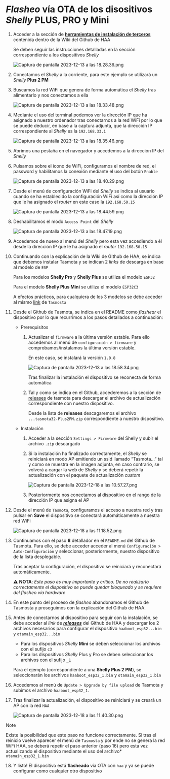 # _Flasheo_ vía OTA de los disositivos _Shelly_ PLUS, PRO y Mini

1. Acceder a la sección de [**herramientas de instalación de terceros**](https://github.com/RavenSystem/esp-homekit-devices/wiki/installation) contenida dentro de la Wiki del Github de HAA

    Se deben seguir las instrucciones detalladas en la sección correspondiente a los dispositivos _Shelly_

    ![Captura de pantalla 2023-12-13 a las 18.28.36.png](https://github.com/OxDAbit/Hello-HAA/blob/main/images/01-ota-shelly.png)

2. Conectamos el _Shelly_ a la corriente, para este ejemplo se utilizará un _Shelly_ **Plus 2 PM**
3. Buscamos la red WiFi que genera de forma automática el _Shelly_ tras alimentarlo y nos conectamos a ella

    ![Captura de pantalla 2023-12-13 a las 18.33.48.png](https://github.com/OxDAbit/Hello-HAA/blob/main/images/02-ota-shelly.png)

4. Mediante el uso del terminal podemos ver la dirección IP que ha asignado a nuestro ordenador tras conectarnos a la red WiFi por lo que se puede deducir, en base a la captura adjunta, que la dirección IP correspondiente al _Shelly_ es la `192.168.33.1`

    ![Captura de pantalla 2023-12-13 a las 18.35.46.png](https://github.com/OxDAbit/Hello-HAA/blob/main/images/03-ota-shelly.png)

5. Abrimos una pestaña en el navegador y accedemos a la dirección IP del _Shelly_
6. Pulsamos sobre el icono de WiFi, configuramos el nombre de red, el password y habilitamos la conexión mediante el uso del botón `Enable`

    ![Captura de pantalla 2023-12-13 a las 18.40.29.png](https://github.com/OxDAbit/Hello-HAA/blob/main/images/04-ota-shelly.png)

7. Desde el menú de configuración WiFi del _Shelly_ se indica al usuario cuando se ha establecido la configuración WiFi así como la dirección IP que le ha asignado el _router_ en este caso la `192.168.50.15`

    ![Captura de pantalla 2023-12-13 a las 18.44.59.png](https://github.com/OxDAbit/Hello-HAA/blob/main/images/05-ota-shelly.png)

8. Deshabilitamos el modo `Access Point` del _Shelly_

    ![Captura de pantalla 2023-12-13 a las 18.47.19.png](https://github.com/OxDAbit/Hello-HAA/blob/main/images/06-ota-shelly.png)

9. Accedemos de nuevo al menú del _Shelly_ pero esta vez accediendo a él desde la dirección IP que le ha asignado el _router_ `192.168.50.15`
10. Continuando con la explicación de la Wiki de GIthub de HAA, se indica que debemos instalar Tasmota y se indican 2 _links_ de descarga en base al modelo de `ESP`

    Para los modelos **Shelly Pro** y **Shelly Plus** se utiliza el modelo `ESP32`

    Para el modelo **Shelly Plus Mini** se utiliza el modelo `ESP32C3`

    A efectos prácticos, para cualquiera de los 3 modelos se debe acceder al mismo [link](https://github.com/tasmota/mgos32-to-tasmota32) de `Tasmosta`

11. Desde el Github de Tasmota, se indica en el README como _flashear_ el dispositivo por lo que recurrimos a los pasos detallados a continuación:
    - Prerequisitos
        1. Actualizar el `firmware` a la última versión estable. Para ello accedemos al menú de `configuración > firmware` y comprobamos/instalamos la última versión estable.

            En este caso, se instalará la versión `1.0.8`

            ![Captura de pantalla 2023-12-13 a las 18.58.34.png](https://github.com/OxDAbit/Hello-HAA/blob/main/images/07-ota-shelly.png)

            Tras finalizar la instalación el dispositivo se reconecta de forma automática

        2. Tal y como se indica en el Github, accederemos a la sección de [releases](https://github.com/tasmota/mgos32-to-tasmota32/releases) de tasmota para descargar el archivo de actualización correspondiente con nuestro dispositivo.

            Desde la lista de **releases** descagaremos el archivo `...tasmota32-Plus2PM.zip` correspondiente a nuestro dispositivo.

    - Instalación
        1. Acceder a la sección `Settings > Firmware` del Shelly y subir el archivo `.zip` descargado
        2. Si la instalación ha finalizado correctamente, el _Shelly_ se reiniciará en modo AP emitiendo un ssid llamado “Tasmota…” tal y como se muestra en la imagen adjunta, en caso contrario, se volverá a cargar la web de _Shelly_ y se deberá repetir la actualización con el paquete de actualización *custom*

            ![Captura de pantalla 2023-12-18 a las 10.57.27.png](https://github.com/OxDAbit/Hello-HAA/blob/main/images/08-ota-shelly.png)

        3. Posteriormente nos conectamos al dispositivo en el rango de la dirección IP que asigna el AP
12. Desde el menú de `Tasmota`, configuramos el acceso a nuestra red y tras pulsar en **Save** el dispositivo se conectará automáticamente a nuestra red WiFi

    ![Captura de pantalla 2023-12-18 a las 11.18.52.png](https://github.com/OxDAbit/Hello-HAA/blob/main/images/09-ota-shelly.png)

13. Continuamos con el paso **8** detallador en el `README.md` del Github de Tasmota. Para ello, se debe acceder acceder al menú `Configuración > Auto-Configuración` y seleccionar, posteriormente, nuestro dispositivo de la lista desplegable.

    Tras aceptar la configuración, el dispositivo se reiniciará y reconectará automáticamente.

    ⚠️ **NOTA**: *Este paso es muy importante y crítico. De no realizarlo correctamente el dispositivo se puede quedar bloqueado y se requiere del flasheo vía hardware*

14. En este punto del proceso de _flasheo_ abandonamos el Github de Tasmosta y proseguimos con la explicación del Github de HAA.
15. Antes de conectarnos al dispositivo para seguir con la instalación, se debe acceder al _link_ de [***releases***](https://github.com/RavenSystem/haa/releases/tag/12.9.1) del Github de HAA y descargar los 2 archivos necesarios para configurar el dispositivo `haaboot_esp32...bin` y `otamain_esp32...bin`
    - Para los dispositivos _Shelly_ **Mini** se deben seleccionar los archivos con el sufijo `c3`
    - Para los dispositivos _Shelly_ Plus y Pro se deben seleccionar los archivos con el sufijo `_1`

    Para el ejemplo (correspondiente a una **Shelly Plus 2 PM**), se seleccionarán los archivos `haaboot_esp32_1.bin` y `otamain_esp32_1.bin`

16. Accedemos al menú de `Update > Upgrade by file upload` de Tasmota y subimos el archivo `haaboot_esp32_1`.
17. Tras finalizar la actualización, el dispositivo se reiniciará y se creará un AP con la red `HAA`

    ![Captura de pantalla 2023-12-18 a las 11.40.30.png](https://github.com/OxDAbit/Hello-HAA/blob/main/images/10-ota-shelly.png)

> [!NOTE]
> Existe la posibilidad que este paso no funcione correctamente. Si tras el reinicio vuelve aparecer el menú de `Tasmosta` y por ende no se genera la red WiFi HAA, se deberá repetir el paso anterior (paso 16) pero esta vez actualizando el dispositivo mediante el uso del archivo* `otamain_esp32_1.bin`

18. Y listo! El dispositivo está **flasheado** vía OTA con `haa` y ya se puede configurar como cualquier otro dispositivo

